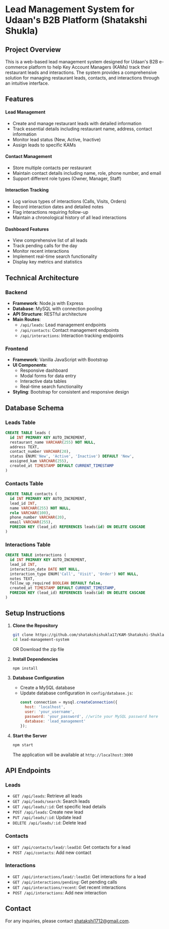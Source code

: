 # Lead Management System for Udaan's B2B Platform (Shatakshi Shukla)

## Project Overview
This is a web-based lead management system designed for Udaan's B2B e-commerce platform to help Key Account Managers (KAMs) track their restaurant leads and interactions. The system provides a comprehensive solution for managing restaurant leads, contacts, and interactions through an intuitive interface.

## Features

#### Lead Management
- Create and manage restaurant leads with detailed information
- Track essential details including restaurant name, address, contact information
- Monitor lead status (New, Active, Inactive)
- Assign leads to specific KAMs

#### Contact Management
- Store multiple contacts per restaurant
- Maintain contact details including name, role, phone number, and email
- Support different role types (Owner, Manager, Staff)

#### Interaction Tracking
- Log various types of interactions (Calls, Visits, Orders)
- Record interaction dates and detailed notes
- Flag interactions requiring follow-up
- Maintain a chronological history of all lead interactions

#### Dashboard Features
- View comprehensive list of all leads
- Track pending calls for the day
- Monitor recent interactions
- Implement real-time search functionality
- Display key metrics and statistics


## Technical Architecture

### Backend
- **Framework**: Node.js with Express
- **Database**: MySQL with connection pooling
- **API Structure**: RESTful architecture
- **Main Routes**:
  - `/api/leads`: Lead management endpoints
  - `/api/contacts`: Contact management endpoints
  - `/api/interactions`: Interaction tracking endpoints

### Frontend
- **Framework**: Vanilla JavaScript with Bootstrap 
- **UI Components**: 
  - Responsive dashboard
  - Modal forms for data entry
  - Interactive data tables
  - Real-time search functionality
- **Styling**: Bootstrap for consistent and responsive design

## Database Schema

### Leads Table
```sql
CREATE TABLE leads (
  id INT PRIMARY KEY AUTO_INCREMENT,
  restaurant_name VARCHAR(255) NOT NULL,
  address TEXT,
  contact_number VARCHAR(20),
  status ENUM('New', 'Active', 'Inactive') DEFAULT 'New',
  assigned_kam VARCHAR(255),
  created_at TIMESTAMP DEFAULT CURRENT_TIMESTAMP
)
```

### Contacts Table
```sql
CREATE TABLE contacts (
  id INT PRIMARY KEY AUTO_INCREMENT,
  lead_id INT,
  name VARCHAR(255) NOT NULL,
  role VARCHAR(100),
  phone_number VARCHAR(20),
  email VARCHAR(255),
  FOREIGN KEY (lead_id) REFERENCES leads(id) ON DELETE CASCADE
)
```

### Interactions Table
```sql
CREATE TABLE interactions (
  id INT PRIMARY KEY AUTO_INCREMENT,
  lead_id INT,
  interaction_date DATE NOT NULL,
  interaction_type ENUM('Call', 'Visit', 'Order') NOT NULL,
  notes TEXT,
  follow_up_required BOOLEAN DEFAULT false,
  created_at TIMESTAMP DEFAULT CURRENT_TIMESTAMP,
  FOREIGN KEY (lead_id) REFERENCES leads(id) ON DELETE CASCADE
)
```

## Setup Instructions

1. **Clone the Repository**
   ```bash
   git clone https://github.com/shatakshishukla17/KAM-Shatakshi-Shukla-Udaan.git
   cd lead-management-system
   ```
   OR
   Download the zip file

3. **Install Dependencies**
   ```bash
   npm install
   ```

4. **Database Configuration**
   - Create a MySQL database
   - Update database configuration in `config/database.js`:
     ```javascript
     const connection = mysql.createConnection({
       host: 'localhost',
       user: 'your_username',
       password: 'your_password', //write your MySQL password here
       database: 'lead_management'
     });
     ```

5. **Start the Server**
   ```bash
   npm start
   ```
   The application will be available at `http://localhost:3000`


## API Endpoints

### Leads
- `GET /api/leads`: Retrieve all leads
- `GET /api/leads/search`: Search leads
- `GET /api/leads/:id`: Get specific lead details
- `POST /api/leads`: Create new lead
- `PUT /api/leads/:id`: Update lead
- `DELETE /api/leads/:id`: Delete lead

### Contacts
- `GET /api/contacts/lead/:leadId`: Get contacts for a lead
- `POST /api/contacts`: Add new contact

### Interactions
- `GET /api/interactions/lead/:leadId`: Get interactions for a lead
- `GET /api/interactions/pending`: Get pending calls
- `GET /api/interactions/recent`: Get recent interactions
- `POST /api/interactions`: Add new interaction


## Contact
For any inquiries, please contact [shatakshi1712@gmail.com](mailto:shatakshi1712@gmail.com).
